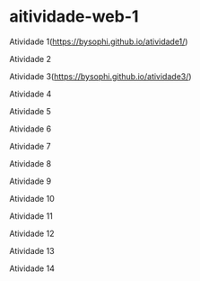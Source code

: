 # aitividade-web-1




Atividade 1(https://bysophi.github.io/atividade1/)

Atividade 2

Atividade 3(https://bysophi.github.io/atividade3/)

Atividade 4

Atividade 5

Atividade 6

Atividade 7

Atividade 8

Atividade 9

Atividade 10

Atividade 11

Atividade 12

Atividade 13

Atividade 14
